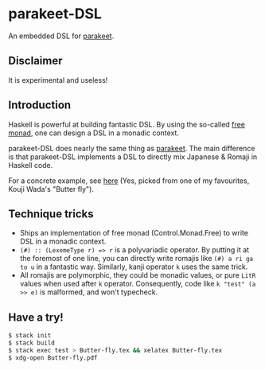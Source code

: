 # parakeet-DSL

An embedded DSL for [parakeet](https://github.com/foreverbell/parakeet).

## Disclaimer

It is experimental and useless!

## Introduction

Haskell is powerful at building fantastic DSL. By using the so-called [free monad](http://comonad.com/reader/2008/monads-for-free/), one can design a DSL in a monadic context. 

parakeet-DSL does nearly the same thing as [parakeet](https://github.com/foreverbell/parakeet). The main difference is that parakeet-DSL implements a DSL to directly mix Japanese & Romaji in Haskell code.

For a concrete example, see [here](https://raw.githubusercontent.com/foreverbell/parakeet-DSL/master/exe/Main.hs) (Yes, picked from one of my favourites, Kouji Wada's "Butter fly").

## Technique tricks

* Ships an implementation of free monad (Control.Monad.Free) to write DSL in a monadic context.
* `(#) :: (LexemeType r) => r` is a polyvariadic operator. By putting it at the foremost of one line, you can directly write romajis like `(#) a ri ga to u` in a fantastic way. Similarly, kanji operator `k` uses the same trick.
* All romajis are polymorphic, they could be monadic values, or pure `LitR` values when used after `k` operator. Consequently, code like `k "test" (a >> e)` is malformed, and won't typecheck.

## Have a try!

```bash
$ stack init
$ stack build
$ stack exec test > Butter-fly.tex && xelatex Butter-fly.tex
$ xdg-open Butter-fly.pdf
```
